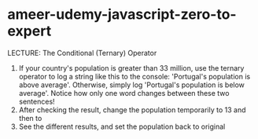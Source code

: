 # ameer-udemy-javascript-zero-to-expert

LECTURE: The Conditional (Ternary) Operator
1. If your country's population is greater than 33 million, use the ternary operator 
to log a string like this to the console: 'Portugal's population is above average'. 
Otherwise, simply log 'Portugal's population is below average'. Notice how only
one word changes between these two sentences!
2. After checking the result, change the population temporarily to 13 and then to 
130. See the different results, and set the population back to original